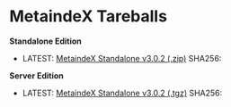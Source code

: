 
# MetaindeX Tareballs

**Standalone Edition**
* LATEST: [MetaindeX Standalone v3.0.2 (.zip)](https://imagingyou.me/metaindex/metaindex-3.0.2.RELEASE.standalone.zip) SHA256:  

**Server Edition**
* LATEST: [MetaindeX Standalone v3.0.2 (.tgz)](https://imagingyou.me/metaindex/metaindex-3.0.2.RELEASE.server.tgz) SHA256:  
